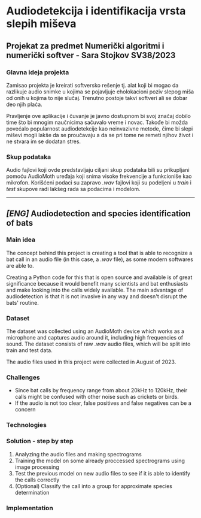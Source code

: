 # Audiodetekcija i identifikacija vrsta slepih miševa 
## Projekat za predmet Numerički algoritmi i numerički softver - Sara Stojkov SV38/2023


### Glavna ideja projekta

Zamisao projekta je kreirati softversko rešenje tj. alat koji bi mogao da razlikuje audio snimke u kojima se pojavljuje eholokacioni poziv slepog miša od onih u kojima to nije slučaj. Trenutno postoje takvi softveri ali se dobar deo njih plaća.

Pravljenje ove aplikacije i čuvanje je javno dostupnom bi svoj značaj dobilo time što bi mnogim naučnicima sačuvalo vreme i novac. Takođe bi možda povećalo popularnost audiodetekcije kao neinvazivne metode, čime bi slepi miševi mogli lakše da se proučavaju a da se pri tome ne remeti njihov život i ne stvara im se dodatan stres.

### Skup podataka

Audio fajlovi koji ovde predstavljaju ciljani skup podataka bili su prikupljani pomoću AudioMoth uređaja koji snima visoke frekvencije a funkcioniše kao mikrofon. Korišćeni podaci su zapravo _.wav_ fajlovi koji su podeljeni u _train_ i _test_ skupove radi lakšeg rada sa podacima i modelom.


----
## ***[ENG]*** Audiodetection and species identification of bats

### Main idea

The concept behind this project is creating a tool that is able to recognize a bat call in an audio file (in this case, a _.wav_ file), as some modern softwares are able to.

Creating a Python code for this that is open source and available is of great significance because it would benefit many scientists and bat enthusiasts and make looking into the calls widely available. The main advantage of audiodetection is that it is not invasive in any way and doesn't disrupt the bats' routine.

### Dataset

The dataset was collected using an AudioMoth device which works as a microphone and captures audio around it, including high frequencies of sound. The dataset consists of raw _.wav_ audio files, which will be split into train and test data. 

The audio files used in this project were collected in August of 2023.

### Challenges
- Since bat calls by frequency range from about 20kHz to 120kHz, their calls might be confused with other noise such as crickets or birds.
- If the audio is not too clear, false positives and false negatives can be a concern

### Technologies 

### Solution - step by step

1. Analyzing the audio files and making spectrograms
2. Training the model on some already proccessed spectrograms using image processing
3. Test the previous model on new audio files to see if it is able to identify the calls correctly
4. (Optional) Classify the call into a group for approximate species determination

### Implementation
